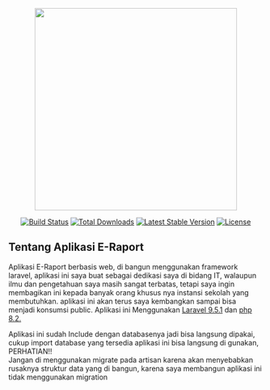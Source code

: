 <p align="center"><a href="https://laravel.com" target="_blank"><img src="https://raw.githubusercontent.com/laravel/art/master/logo-lockup/5%20SVG/2%20CMYK/1%20Full%20Color/laravel-logolockup-cmyk-red.svg" width="400"></a></p>

<p align="center">
<a href="https://travis-ci.org/laravel/framework"><img src="https://travis-ci.org/laravel/framework.svg" alt="Build Status"></a>
<a href="https://packagist.org/packages/laravel/framework"><img src="https://img.shields.io/packagist/dt/laravel/framework" alt="Total Downloads"></a>
<a href="https://packagist.org/packages/laravel/framework"><img src="https://img.shields.io/packagist/v/laravel/framework" alt="Latest Stable Version"></a>
<a href="https://packagist.org/packages/laravel/framework"><img src="https://img.shields.io/packagist/l/laravel/framework" alt="License"></a>
</p>

## Tentang Aplikasi E-Raport
Aplikasi E-Raport berbasis web, di bangun menggunakan framework laravel,
aplikasi ini saya buat sebagai dedikasi saya di bidang IT, walaupun ilmu dan pengetahuan saya masih sangat terbatas, tetapi saya ingin membagikan ini kepada banyak orang khusus nya instansi sekolah yang membutuhkan. aplikasi ini akan terus saya kembangkan sampai bisa menjadi konsumsi public. Aplikasi ini Menggunakan <u>Laravel 9.5.1</u> dan <u>php 8.2.</u><br>

Aplikasi ini sudah Include dengan databasenya jadi bisa langsung dipakai, cukup import database yang tersedia aplikasi ini bisa langsung di gunakan,<br>
PERHATIAN!!<br>
Jangan di menggunakan migrate pada artisan karena akan menyebabkan rusaknya struktur data yang di bangun, karena saya membangun aplikasi ini tidak menggunakan migration
